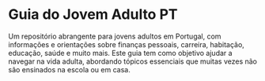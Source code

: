# Guia do Jovem Adulto PT

Um repositório abrangente para jovens adultos em Portugal, com informações e orientações sobre finanças pessoais, carreira, habitação, educação, saúde e muito mais. Este guia tem como objetivo ajudar a navegar na vida adulta, abordando tópicos essenciais que muitas vezes não são ensinados na escola ou em casa.
